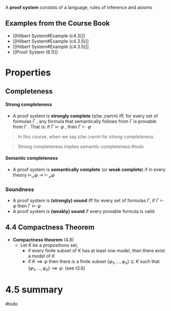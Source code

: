 A **proof system** consists of a language, rules of inference and axioms
## Examples from the Course Book

- [[Hilbert System#Example (c4.3)]]
- [[Hilbert System#Example (c4.3.5)]]
- [[Hilbert System#Example (c4.3.5)]]
- [[Proof System (6.1)]]

# Properties 

## Completeness
#### Strong completeness

 - A proof system is **strongly complete** (תחשיב שלם) iff, for every set of formulas $Γ$ , any formula that semantically follows from $Γ$ is provable from $Γ$ . That is: if $Γ ⊨ φ$ , then $Γ ⊢ φ$

> In this course, when we say *תחשיב שלם* for *strong completeness*. 

> Strong completeness implies semantic completeness #todo 
#### Semantic completeness

 - A proof system is **semantically complete** (or **weak complete**) if in every theory $\displaystyle  \models _{\mathcal {S}}\varphi \ \to \ \vdash _{\mathcal {S}}\varphi$
### Soundness

 - A proof system is **(strongly) sound** iff for every set of formulas $Γ$, if $Γ ⊢ φ$ then $Γ ⊨ φ$ 
- A proof system is **(weakly) sound** if every provable formula is valid

## 4.4 Compactness Theorem

- **Compactness theorem** (4.8)
	- Let $K$ be a propositions set, 
		- if every finite subset of $K$ has at least one model, then there exist a model of $K$
		- if $K \implies \psi$ then there is a finite subset $\{ \varphi_{1},\dots,\varphi_{n} \}\subseteq K$ such that $\{ \varphi_{1},\dots ,\varphi_{n} \}\implies \psi$. (see t3.6)


# 4.5 summary

#todo 




